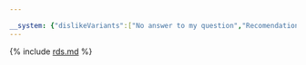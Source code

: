 ```yaml
---

__system: {"dislikeVariants":["No answer to my question","Recomendations didn't help","The content doesn't match title","Other"]}
---
```

{% include [rds.md](../../_includes/tutorials/mssql-alwayson-lb.md) %}